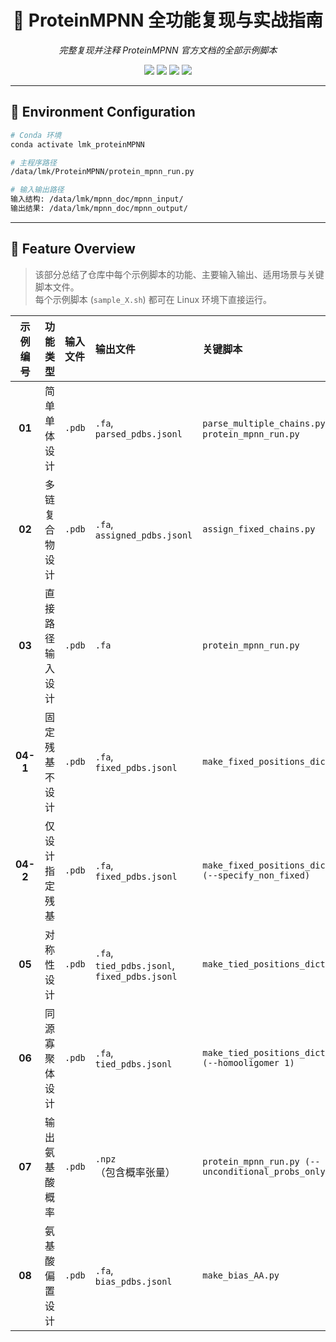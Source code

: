 <h1 align="center">🧬 ProteinMPNN 全功能复现与实战指南</h1>

<p align="center">
  <i>完整复现并注释 ProteinMPNN 官方文档的全部示例脚本</i>
</p>

<p align="center">
  <img src="https://img.shields.io/badge/Python-3.8+-blue?logo=python&logoColor=white" />
  <img src="https://img.shields.io/badge/Framework-PyTorch-orange?logo=pytorch" />
  <img src="https://img.shields.io/badge/Platform-Linux-lightgrey?logo=linux" />
  <img src="https://img.shields.io/badge/Status-Complete-brightgreen" />
</p>

---

## 🧪 Environment Configuration

```bash
# Conda 环境
conda activate lmk_proteinMPNN

# 主程序路径
/data/lmk/ProteinMPNN/protein_mpnn_run.py

# 输入输出路径
输入结构: /data/lmk/mpnn_doc/mpnn_input/
输出结果: /data/lmk/mpnn_doc/mpnn_output/
```

---

## 🧱 Feature Overview

> 该部分总结了仓库中每个示例脚本的功能、主要输入输出、适用场景与关键脚本文件。  
> 每个示例脚本 (`sample_X.sh`) 都可在 Linux 环境下直接运行。

| 示例编号 | 功能类型 | 输入文件 | 输出文件 | 关键脚本 |
|:--:|:--|:--|:--|:--|
| **01** | 简单单体设计 | `.pdb` | `.fa`, `parsed_pdbs.jsonl` | `parse_multiple_chains.py`, `protein_mpnn_run.py` |
| **02** | 多链复合物设计 | `.pdb` | `.fa`, `assigned_pdbs.jsonl` | `assign_fixed_chains.py` |
| **03** | 直接路径输入设计 | `.pdb` | `.fa` | `protein_mpnn_run.py` |
| **04-1** | 固定残基不设计 | `.pdb` | `.fa`, `fixed_pdbs.jsonl` | `make_fixed_positions_dict.py` |
| **04-2** | 仅设计指定残基 | `.pdb` | `.fa`, `fixed_pdbs.jsonl` | `make_fixed_positions_dict.py (--specify_non_fixed)` |
| **05** | 对称性设计 | `.pdb` | `.fa`, `tied_pdbs.jsonl`, `fixed_pdbs.jsonl` | `make_tied_positions_dict.py` |
| **06** | 同源寡聚体设计 | `.pdb` | `.fa`, `tied_pdbs.jsonl` | `make_tied_positions_dict.py (--homooligomer 1)` |
| **07** | 输出氨基酸概率 | `.pdb` | `.npz`（包含概率张量） | `protein_mpnn_run.py (--unconditional_probs_only 1)` |
| **08** | 氨基酸偏置设计 | `.pdb` | `.fa`, `bias_pdbs.jsonl` | `make_bias_AA.py` |
